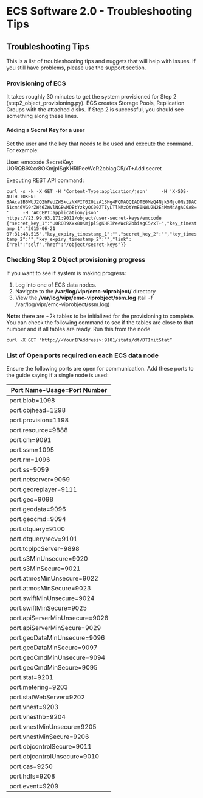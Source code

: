 # ECS Software 2.0 - Troubleshooting Tips


## Troubleshooting Tips
This is a list of troubleshooting tips and nuggets that will help with issues. If you still have problems, please use the support section. 
  
 
### Provisioning of ECS 

It takes roughly 30 minutes to get the system provisioned for Step 2 (step2_object_provisioning.py).   ECS creates Storage Pools, Replication Groups with the attached disks. If Step 2 is successful, you should see something along these lines.

#### Adding a Secret Key for a user

Set the user and the key that needs to be used and execute the command. For example:

User: emccode
SecretKey: UORQB9Xxx8OKmjplSgKHRIPeeWcR2bbiagC5/xT+Add secret 

Executing REST API command: 

`curl -s -k -X GET -H 'Content-Type:application/json'     -H 'X-SDS-AUTH-TOKEN: BAAca1B6WUJ2Q2hFeUZWSkczNXFIT0I0LzA1SHg4PQMAQQIADTE0MzQ4Njk5Mjc0NzIDAC51cm46VG9rZW46ZWVlNGEwMDEtYzkyOC00ZTIyLTlkMzQtYmE0NWU2N2E4MmM4AgAC0A8='     -H 'ACCEPT:application/json'      https://23.99.93.171:9011/object/user-secret-keys/emccode 
{"secret_key_1":"UORQB9Xxx8OKmjplSgKHRIPeeWcR2bbiagC5/xT+","key_timestamp_1":"2015-06-21 07:31:48.515","key_expiry_timestamp_1":"","secret_key_2":"","key_timestamp_2":"","key_expiry_timestamp_2":"","link":{"rel":"self","href":"/object/secret-keys"}}`



### Checking Step 2 Object provisioning progress

If you want to see if system is making progress:

1. Log into one of ECS data nodes. 
2. Navigate to the **/var/log/vipr/emc-viprobject/** directory 
3. View the **/var/log/vipr/emc-viprobject/ssm.log** (tail -f /var/log/vipr/emc-viprobject/ssm.log) 
   

**Note:** there are ~2k tables to be initialized for the provisioning to complete.  You can check the following command to see if the tables are close to that number and if all tables are ready.  Run this from the node.   

`curl -X GET "http://<YourIPAddress>:9101/stats/dt/DTInitStat”`


### List of Open ports required on each ECS data node

Ensure the following ports are open for communication.  Add these ports to the guide saying if a single node is used:


|Port Name-Usage=Port Number|
|---------------------------|
|port.blob=1098|
|port.objhead=1298|
|port.provision=1198|
|port.resource=9888|
|port.cm=9091|
|port.ssm=1095|
|port.rm=1096|
|port.ss=9099|
|port.netserver=9069|
|port.georeplayer=9111|
|port.geo=9098|
|port.geodata=9096|
|port.geocmd=9094|
|port.dtquery=9100|
|port.dtqueryrecv=9101|
|port.tcpIpcServer=9898|
|port.s3MinUnsecure=9020|
|port.s3MinSecure=9021|
|port.atmosMinUnsecure=9022|
|port.atmosMinSecure=9023|
|port.swiftMinUnsecure=9024|
|port.swiftMinSecure=9025|
|port.apiServerMinUnsecure=9028|
|port.apiServerMinSecure=9029|
|port.geoDataMinUnsecure=9096|
|port.geoDataMinSecure=9097|
|port.geoCmdMinUnsecure=9094|
|port.geoCmdMinSecure=9095|
|port.stat=9201|
|port.metering=9203|
|port.statWebServer=9202|
|port.vnest=9203|
|port.vnesthb=9204|
|port.vnestMinUnsecure=9205|
|port.vnestMinSecure=9206|
|port.objcontrolSecure=9011|
|port.objcontrolUnsecure=9010|
|port.cas=9250|
|port.hdfs=9208|
|port.event=9209|

